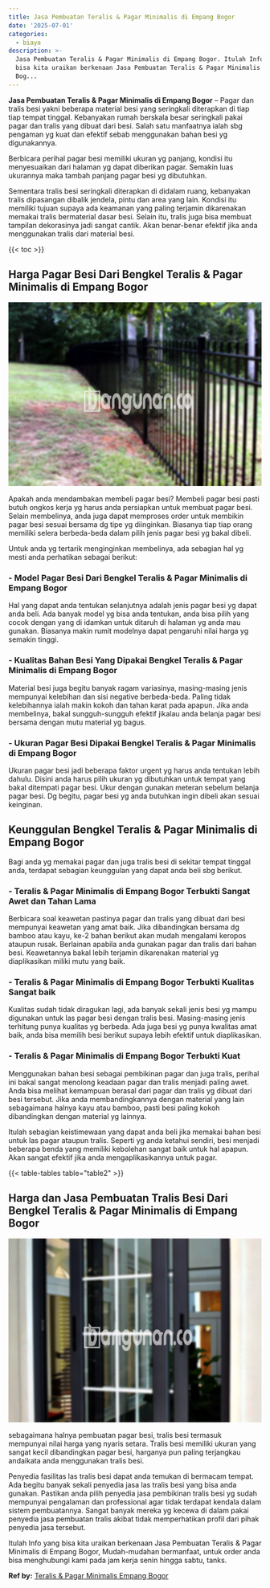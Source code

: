 ```yaml
---
title: Jasa Pembuatan Teralis & Pagar Minimalis di Empang Bogor
date: '2025-07-01'
categories:
  - biaya
description: >-
  Jasa Pembuatan Teralis & Pagar Minimalis di Empang Bogor. Itulah Info yang
  bisa kita uraikan berkenaan Jasa Pembuatan Teralis & Pagar Minimalis di Empang
  Bog...
---
```


**Jasa Pembuatan Teralis & Pagar Minimalis di Empang Bogor** – Pagar dan tralis besi yakni beberapa material besi yang seringkali diterapkan di tiap tiap tempat tinggal. Kebanyakan rumah berskala besar seringkali pakai pagar dan tralis yang dibuat dari besi. Salah satu manfaatnya ialah sbg pengaman yg kuat dan efektif sebab menggunakan bahan besi yg digunakannya.

Berbicara perihal pagar besi memiliki ukuran yg panjang, kondisi itu menyesuaikan dari halaman yg dapat diberikan pagar. Semakin luas ukurannya maka tambah panjang pagar besi yg dibutuhkan.

Sementara tralis besi seringkali diterapkan di didalam ruang, kebanyakan tralis dipasangan dibalik jendela, pintu dan area yang lain. Kondisi itu memiliki tujuan supaya ada keamanan yang paling terjamin dikarenakan memakai tralis bermaterial dasar besi. Selain itu, tralis juga bisa membuat tampilan dekorasinya jadi sangat cantik. Akan benar-benar efektif jika anda menggunakan tralis dari material besi.

{{< toc >}}

## Harga Pagar Besi Dari Bengkel Teralis & Pagar Minimalis di Empang Bogor

![Jasa Pembuatan Teralis & Pagar Minimalis di Empang Bogor](/images/pagar-minimalis-murah-57.png)

Apakah anda mendambakan membeli pagar besi? Membeli pagar besi pasti butuh ongkos kerja yg harus anda persiapkan untuk membuat pagar besi. Selain membelinya, anda juga dapat memproses order untuk membikin pagar besi sesuai bersama dg tipe yg diinginkan. Biasanya tiap tiap orang memiliki selera berbeda-beda dalam pilih jenis pagar besi yg bakal dibeli.

Untuk anda yg tertarik menginginkan membelinya, ada sebagian hal yg mesti anda perhatikan sebagai berikut:
### \- Model Pagar Besi Dari Bengkel Teralis & Pagar Minimalis di Empang Bogor

Hal yang dapat anda tentukan selanjutnya adalah jenis pagar besi yg dapat anda beli. Ada banyak model yg bisa anda tentukan, anda bisa pilih yang cocok dengan yang di idamkan untuk ditaruh di halaman yg anda mau gunakan. Biasanya makin rumit modelnya dapat pengaruhi nilai harga yg semakin tinggi.

### \- Kualitas Bahan Besi Yang Dipakai Bengkel Teralis & Pagar Minimalis di Empang Bogor

Material besi juga begitu banyak ragam variasinya, masing-masing jenis mempunyai kelebihan dan sisi negative berbeda-beda. Paling tidak kelebihannya ialah makin kokoh dan tahan karat pada apapun. Jika anda membelinya, bakal sungguh-sungguh efektif jikalau anda belanja pagar besi bersama dengan mutu material yg bagus.

### \- Ukuran Pagar Besi Dipakai Bengkel Teralis & Pagar Minimalis di Empang Bogor

Ukuran pagar besi jadi beberapa faktor urgent yg harus anda tentukan lebih dahulu. Disini anda harus pilih ukuran yg dibutuhkan untuk tempat yang bakal ditempati pagar besi. Ukur dengan gunakan meteran sebelum belanja pagar besi. Dg begitu, pagar besi yg anda butuhkan ingin dibeli akan sesuai keinginan.

## Keunggulan Bengkel Teralis & Pagar Minimalis di Empang Bogor

Bagi anda yg memakai pagar dan juga tralis besi di sekitar tempat tinggal anda, terdapat sebagian keunggulan yang dapat anda beli sbg berikut.

### \- Teralis & Pagar Minimalis di Empang Bogor Terbukti Sangat Awet dan Tahan Lama

Berbicara soal keawetan pastinya pagar dan tralis yang dibuat dari besi mempunyai keawetan yang amat baik. Jika dibandingkan bersama dg bamboo atau kayu, ke-2 bahan berikut akan mudah mengalami keropos ataupun rusak. Berlainan apabila anda gunakan pagar dan tralis dari bahan besi. Keawetannya bakal lebih terjamin dikarenakan material yg diaplikasikan miliki mutu yang baik.

### \- Teralis & Pagar Minimalis di Empang Bogor Terbukti Kualitas Sangat baik

Kualitas sudah tidak diragukan lagi, ada banyak sekali jenis besi yg mampu digunakan untuk las pagar besi dengan tralis besi. Masing-masing jenis terhitung punya kualitas yg berbeda. Ada juga besi yg punya kwalitas amat baik, anda bisa memilih besi berikut supaya lebih efektif untuk diaplikasikan.

### \- Teralis & Pagar Minimalis di Empang Bogor Terbukti Kuat

Menggunakan bahan besi sebagai pembikinan pagar dan juga tralis, perihal ini bakal sangat menolong keadaan pagar dan tralis menjadi paling awet. Anda bisa melihat kemampuan berasal dari pagar dan tralis yg dibuat dari besi tersebut. Jika anda membandingkannya dengan material yang lain sebagaimana halnya kayu atau bamboo, pasti besi paling kokoh dibandingkan dengan material yg lainnya.

Itulah sebagian keistimewaan yang dapat anda beli jika memakai bahan besi untuk las pagar ataupun tralis. Seperti yg anda ketahui sendiri, besi menjadi beberapa benda yang memiliki kebolehan sangat baik untuk hal apapun. Akan sangat efektif jika anda mengaplikasikannya untuk pagar.

{{< table-tables table="table2" >}}

## Harga dan Jasa Pembuatan Tralis Besi Dari Bengkel Teralis & Pagar Minimalis di Empang Bogor

![Jasa Pembuatan Teralis & Pagar Minimalis di Empang Bogor](/images/teralis-minimalis-murah-39.png)

sebagaimana halnya pembuatan pagar besi, tralis besi termasuk mempunyai nilai harga yang nyaris setara. Tralis besi memiliki ukuran yang sangat kecil dibandingkan pagar besi, harganya pun paling terjangkau andaikata anda menggunakan tralis besi.

Penyedia fasilitas las tralis besi dapat anda temukan di bermacam tempat. Ada begitu banyak sekali penyedia jasa las tralis besi yang bisa anda gunakan. Pastikan anda pilih penyedia jasa pembikinan tralis besi yg sudah mempunyai pengalaman dan professional agar tidak terdapat kendala dalam sistem pembuatannya. Sangat banyak mereka yg kecewa di dalam pakai penyedia jasa pembuatan tralis akibat tidak memperhatikan profil dari pihak penyedia jasa tersebut.

Itulah Info yang bisa kita uraikan berkenaan Jasa Pembuatan Teralis & Pagar Minimalis di Empang Bogor, Mudah-mudahan bermanfaat, untuk order anda bisa menghubungi kami pada jam kerja senin hingga sabtu, tanks.

**Ref by:** [Teralis & Pagar Minimalis Empang Bogor](https://id.wikipedia.org/wiki/Teralis)
